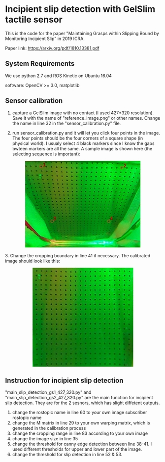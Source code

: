 # Incipient slip detection with GelSlim tactile sensor

This is the code for the paper "Maintaining Grasps within Slipping Bound by Monitoring Incipient Slip" in 2019 ICRA. 

Paper link: https://arxiv.org/pdf/1810.13381.pdf


## System Requirements
We use python 2.7 and ROS Kinetic on Ubuntu 16.04

software: OpenCV >= 3.0, matplotlib


## Sensor calibration
1. capture a GelSlim image with no contact (I used 427*320 resolution). Save it with the name of "reference_image.png" or other names. Change the name in line 32 in the "sensor_calibration.py" file.

2. run sensor_calibration.py and it will let you click four points in the image. The four points should be the four corners of a square shape (in physical world). I usualy select 4 black markers since I know the gaps bwteen markers are all the same. A sample image is shown here (the selecting sequence is important):

<p align="center">
  <img width="375" height="281" src="sensor_calibration.png">
</p>
3. Change the cropping boundary in line 41 if necessary. The calibrated image should look like this:
<p align="center">
  <img width="327" height="320" src="Calibrated image.png">
</p>

## Instruction for incipient slip detection
"main_slip_detection_gs1_427_320.py" and "main_slip_detection_gs2_427_320.py" are the main function for incipient slip detection. They are for the 2 sesnors, which has slight diffetent outputs. 

1. change the rostopic name in line 60 to your own image subscriber rostopic name 
2. change the M matrix in line 29 to your own warping matrix, which is generated in the calibration process
3. change the cropping range in line 83 according to your own image 
4. change the image size in line 35
5. change the threshold for canny edge detection between line 38-41. I used different thresholds for upper and lower part of the image.
6. change the threshold for slip detection in line 52 & 53. 
